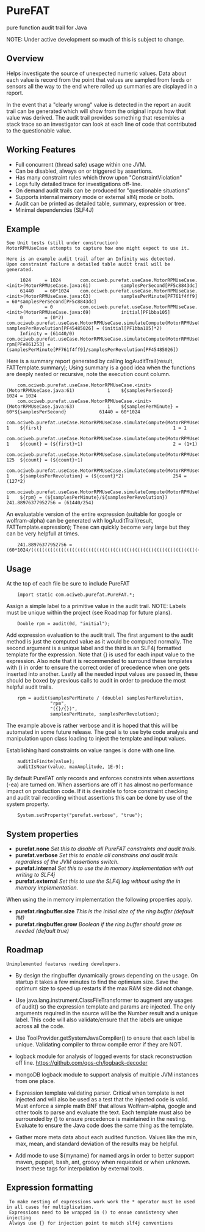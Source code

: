 PureFAT
=======
pure function audit trail for Java 

NOTE: Under active development so much of this is subject to change.


Overview
---------

Helps investigate the source of unexpected numeric values.  Data about each 
value is record from the point that values are sampled from feeds or sensors 
all the way to the end where rolled up summaries are displayed in a report.

In the event that a "clearly wrong" value is detected in the report an audit
trail can be generated which will show from the original inputs how that value 
was derived.  The audit trail provides something that resembles a stack trace
so an investigator can look at each line of code that contributed to the 
questionable value.

Working Features
----------------

* Full concurrent (thread safe) usage within one JVM.
* Can be disabled, always on or triggered by assertions.
* Has many constraint rules which throw upon "ConstraintViolation"
* Logs fully detailed trace for investigations off-line.
* On demand audit trails can be produced for "questionable situations"
* Supports internal memory mode or external slf4j mode or both.
* Audit can be printed as detailed table, summary, expression or tree.
* Minimal dependencies (SLF4J)
    
Example
-------

    See Unit tests (still under construction)
    MotorRPMUseCase attempts to capture how one might expect to use it.
    
    Here is an example audit trail after an Infinity was detected.
    Upon constraint failure a detailed table audit trail will be generated.
    
         1024     = 1024       com.ociweb.purefat.useCase.MotorRPMUseCase.<init>(MotorRPMUseCase.java:61)           samplesPerSecond[PF5c8843dc]                                                    
         61440    = 60*1024    com.ociweb.purefat.useCase.MotorRPMUseCase.<init>(MotorRPMUseCase.java:63)           samplesPerMinute[PF761f4ff9] = 60*samplesPerSecond[PF5c8843dc]                  
         0        = 0          com.ociweb.purefat.useCase.MotorRPMUseCase.<init>(MotorRPMUseCase.java:69)           initial[PF1bba105]                                                              
         0        = (0*2)      com.ociweb.purefat.useCase.MotorRPMUseCase.simulateCompute(MotorRPMUseCase.java:93)  samplesPerRevolution[PF45485026] = (initial[PF1bba105]*2)                       
         Infinity = (61440/0)  com.ociweb.purefat.useCase.MotorRPMUseCase.simulateCompute(MotorRPMUseCase.java:95)  rpm[PFe861253] = (samplesPerMinute[PF761f4ff9]/samplesPerRevolution[PF45485026])

   Here is a summary report generated by calling logAuditTrail(result, FATTemplate.summary);
   Using summary is a good idea when the functions are deeply nested or recursive, note the execution count column.
   
        com.ociweb.purefat.useCase.MotorRPMUseCase.<init>(MotorRPMUseCase.java:61)            1    ${samplesPerSecond}                                     1024 = 1024
        com.ociweb.purefat.useCase.MotorRPMUseCase.<init>(MotorRPMUseCase.java:63)            1    ${samplesPerMinute} = 60*${samplesPerSecond}            61440 = 60*1024
        com.ociweb.purefat.useCase.MotorRPMUseCase.simulateCompute(MotorRPMUseCase.java:101)  1    ${first}                                                1 = 1
        com.ociweb.purefat.useCase.MotorRPMUseCase.simulateCompute(MotorRPMUseCase.java:88)   1    ${count} = (${first}+1)                                 2 = (1+1)
        com.ociweb.purefat.useCase.MotorRPMUseCase.simulateCompute(MotorRPMUseCase.java:88)   125  ${count} = (${count}+1)                                 
        com.ociweb.purefat.useCase.MotorRPMUseCase.simulateCompute(MotorRPMUseCase.java:93)   1    ${samplesPerRevolution} = (${count}*2)                  254 = (127*2)
        com.ociweb.purefat.useCase.MotorRPMUseCase.simulateCompute(MotorRPMUseCase.java:95)   1    ${rpm} = (${samplesPerMinute}/${samplesPerRevolution})  241.88976377952756 = (61440/254)
   
   An evaluatable version of the entire expression (suitable for google or wolfram-alpha) can be generated with logAuditTrail(result, FATTemplate.expression);
   These can quickly become very large but they can be very helpfull at times.
   
        241.88976377952756 = (60*1024/(((((((((((((((((((((((((((((((((((((((((((((((((((((((((((((((((((((((((((((((((((((((((((((((((((((((((((((((((((((((((((((((1+1)+1)+1)+1)+1)+1)+1)+1)+1)+1)+1)+1)+1)+1)+1)+1)+1)+1)+1)+1)+1)+1)+1)+1)+1)+1)+1)+1)+1)+1)+1)+1)+1)+1)+1)+1)+1)+1)+1)+1)+1)+1)+1)+1)+1)+1)+1)+1)+1)+1)+1)+1)+1)+1)+1)+1)+1)+1)+1)+1)+1)+1)+1)+1)+1)+1)+1)+1)+1)+1)+1)+1)+1)+1)+1)+1)+1)+1)+1)+1)+1)+1)+1)+1)+1)+1)+1)+1)+1)+1)+1)+1)+1)+1)+1)+1)+1)+1)+1)+1)+1)+1)+1)+1)+1)+1)+1)+1)+1)+1)+1)+1)+1)+1)+1)+1)+1)+1)+1)+1)+1)+1)+1)+1)+1)+1)*2))

Usage
-----

At the top of each file be sure to include PureFAT

        import static com.ociweb.purefat.PureFAT.*;

Assign a simple label to a primitive value in the audit trail. NOTE: Labels must
be unique within the project (see Roadmap for future plans).

        Double rpm = audit(0d, "initial");

Add expression evaluation to the audit trail.  The first argument to the audit
method is just the computed value as it would be computed normally.  The second
argument is a unique label and the third is an SLF4j formatted template for the 
expression.  Note that {} is used for each input value to the expression.  Also 
note that it is recommended to surround these templates with () in order to ensure
the correct order of precedence when one gets inserted into another. Lastly all
the needed input values are passed in, these should be boxed by previous calls 
to audit in order to produce the most helpful audit trails.

        rpm = audit(samplesPerMinute / (double) samplesPerRevolution,
                    "rpm", 
                    "({}/{})", 
                    samplesPerMinute, samplesPerRevolution);

The example above is rather verbose and it is hoped that this will be automated in
 some future release.  The goal is to use byte code analysis and manipulation upon
 class loading to inject the template and input values. 

Establishing hard constraints on value ranges is done with one line.

        auditIsFinite(value);
        auditIsNear(value, maxAmplitude, 1E-9);

By default PureFAT only records and enforces constraints when assertions (-ea)
are turned on.  When assertions are off it has almost no performance impact on
production code.  If it is desirable to force constraint checking and audit trail
recording without assertions this can be done by use of the system property.

        System.setProperty("purefat.verbose", "true");

System properties
-----------------

* **purefat.none**  *Set this to disable all PureFAT constraints and audit trails.*
* **purefat.verbose**  *Set this to enable all constrains and audit trails regardless of the JVM assertions switch.* 
* **purefat.internal**  *Set this to use the in memory implementation with out writing to SLF4j*
* **purefat.external**  *Set this to use the SLF4j log without using the in memory implementation.*
    
When using the in memory implementation the following properties apply.

* **purefat.ringbuffer.size**  *This is the initial size of the ring buffer (default 1M)*
* **purefat.ringbuffer.grow**  *Boolean if the ring buffer should grow as needed (default true)*


Roadmap 
-------

    Unimplemented features needing developers.

* By design the ringbuffer dynamically grows depending on the usage.
On startup it takes a few minutes to find the optimium size. Save
the optimum size to speed up restarts if the max RAM size did not change.

* Use java.lang.instrument.ClassFileTransformer to augment any usages of
audit() so the expression template and params are injected. The only arguments
required in the source will be the Number result and a unique label. This
code will also validate/ensure that the labels are unique across all the code.

* Use ToolProvider.getSystemJavaCompiler() to ensure that each label
is unique. Validating compiler to throw compile error if they are NOT. 

* logback module for analysis of logged events for stack reconstruction
off line. https://github.com/qos-ch/logback-decoder

* mongoDB logback module to support analysis of multiple JVM instances 
from one place.
        
* Expression template validating parser.  Critical when template is not 
injected and will also be used as a test that the injected code is valid.
Must enforce a simple math BNF that allows Wolfram-alpha, google and other
tools to parse and evaluate the text. Each template must also be 
surrounded by () to ensure precedence is maintained in the nesting. 
Evaluate to ensure the Java code does the same thing as the template.
    
* Gather more meta data about each audited function.  Values like the 
min, max, mean, and standard deviation of the results may be helpful.

* Add mode to use ${myname} for named args in order to better support 
maven, puppet, bash, ant, groovy  when requested or when unknown. 
Insert these tags for interpolation by external tools.


Expression formatting
---------------------

     To make nesting of expressions work work the * operator must be used in all cases for multiplication.
     Expressions need to be wrapped in () to ensue consistency when injecting
     Always use {} for injection point to match slf4j conventions



